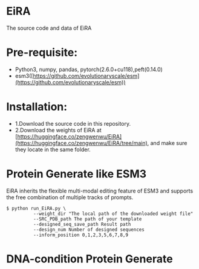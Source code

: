 # EiRA
The source code and data of EiRA

# Pre-requisite:
- Python3, numpy, pandas, pytorch(2.6.0+cu118),peft(0.14.0)
- esm3([https://github.com/evolutionaryscale/esm](https://github.com/evolutionaryscale/esm))

# Installation:
- 1.Download the source code in this repository.
- 2.Download the weights of EiRA at [https://huggingface.co/zengwenwu/EiRA](https://huggingface.co/zengwenwu/EiRA/tree/main), and make sure they locate in the same folder.

# Protein Generate like ESM3

EiRA inherits the flexible multi-modal editing feature of ESM3 and supports the free combination of multiple tracks of prompts.

 ```
 $ python run_EiRA.py \
           --weight_dir "The local path of the downloaded weight file"
           --SRC_PDB_path The path of your template
           --designed_seq_save_path Result path
           --design_num Number of designed sequences
           --inform_position 0,1,2,3,5,6,7,8,9
```

# DNA-condition Protein Generate
